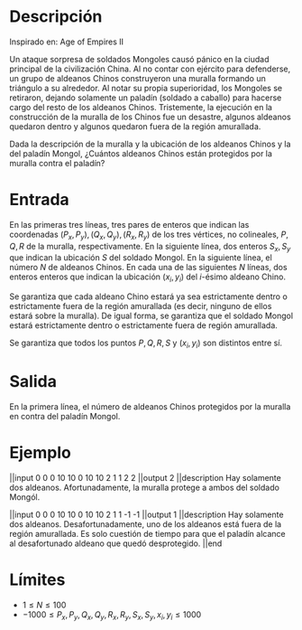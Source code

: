 # Descripción
Inspirado en: Age of Empires II

Un ataque sorpresa de soldados Mongoles causó pánico en la ciudad principal de la civilización China. Al no contar con ejército para defenderse, un grupo de aldeanos Chinos construyeron una muralla formando un triángulo a su alrededor. Al notar su propia superioridad, los Mongoles se retiraron, dejando solamente un paladín (soldado a caballo) para hacerse cargo del resto de los aldeanos Chinos. Tristemente, la ejecución en la construcción de la muralla de los Chinos fue un desastre, algunos aldeanos quedaron dentro y algunos quedaron fuera de la región amurallada.

Dada la descripción de la muralla y la ubicación de los aldeanos Chinos y la del paladín Mongol, ¿Cuántos aldeanos Chinos están protegidos por la muralla contra el paladín?



# Entrada
En las primeras tres líneas, tres pares de enteros que indican las coordenadas $(P_x, P_y), (Q_x, Q_y), (R_x, R_y)$ de los tres vértices, no colineales, $P, Q, R$ de la muralla, respectivamente. En la siguiente línea, dos enteros $S_x, S_y$ que indican la ubicación $S$ del soldado Mongol. En la siguiente línea, el número $N$ de aldeanos Chinos. En cada una de las siguientes $N$ líneas, dos enteros enteros que indican la ubicación $(x_i, y_i)$ del $i$-ésimo aldeano Chino.

Se garantiza que cada aldeano Chino estará ya sea estrictamente dentro o estrictamente fuera de la región amurallada (es decir, ninguno de ellos estará sobre la muralla). De igual forma, se garantiza que el soldado Mongol estará estrictamente dentro o estrictamente fuera de región amurallada.

Se garantiza que todos los puntos $P, Q, R, S$ y $(x_i, y_i)$ son distintos entre sí.


# Salida
En la primera línea, el número de aldeanos Chinos protegidos por la muralla en contra del paladín Mongol.

# Ejemplo

||input
0 0
0 10
10 0
10 10
2
1 1
2 2
||output
2
||description
Hay solamente dos aldeanos. Afortunadamente, la muralla protege a ambos del soldado Mongól.

||input
0 0
0 10
10 0
10 10
2
1 1
-1 -1
||output
1
||description
Hay solamente dos aldeanos. Desafortunadamente, uno de los aldeanos está fuera de la región amurallada. Es solo cuestión de tiempo para que el paladín alcance al desafortunado aldeano que quedó desprotegido.
||end

# Límites
* $1 \le N \le 100$
* $-1000 \le P_x, P_y, Q_x, Q_y, R_x, R_y, S_x, S_y, x_i, y_i \le 1000$


